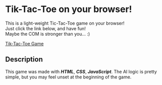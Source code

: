# Tik-Tac-Toe on your browser!

This is a light-weight Tic-Tac-Toe game on your browser!  
Just click the link below, and have fun!  
Maybe the COM is stronger than you... :)

[Tik-Tac-Toe Game](https://oniemikel.github.io/tik-tac-toe)

## Description

This game was made with ***HTML***, ***CSS***, ***JavaScript***. The AI logic is pretty simple, but you may feel unset at the beginning of the game.